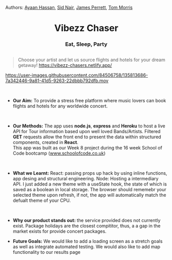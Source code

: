 Authors: [Ayaan Hassan](https://github.com/AyaanaHassan), [Sid Nair](https://github.com/siddharthnair87), [James Perrett](https://github.com/PerrettJ4), [Tom Morris](https://github.com/Tommosaurus)
<h1 align="center">
  Vibezz Chaser
</h1>
<h3 align="center">
    Eat, Sleep, Party
    </h3>

## 


> Choose your artist and let us source flights and hotels for your dream getaway!  https://vibezz-chasers.netlify.app/



https://user-images.githubusercontent.com/84506758/135813686-7a342446-9a81-41d5-9263-22dbbb792dfb.mov



<br>


- __Our Aim:__ To provide a stress free platform where music lovers can book flights and hotels for any worldwide concert. 
<br>

- __Our Methods:__ The app uses __node.js__, __express__ and __Heroku__ to host a live API for Tour information based upon well loved Bands/Artists. Filtered __GET__ requests allow the front end to present the data within structured components, created in __React__.<br>This app was built as our Week 8 project during the 16 week School of Code bootcamp (www.schoolofcode.co.uk)
<br>

- __What we Learnt:__ React: passing props up hack by using inline functions, app desing and structural engineering. Node: Hosting a intermediary API. I just added a new theme with a useState hook, the state of which is saved as a boolean in local storage. The browser should rememebr your selected theme upon refresh, if not, the app will automatically match the defualt theme of your CPU. 
<br>

- __Why our product stands out:__ the service provided does not currently exist. Package holidays are the closest compititor, thus, a a gap in the market exists for provide concert packages.

- __Future Goals:__ We would like to add a loading screen as a stretch goals as well as integrate automated testing. We would also like to add map functionality to our results page
